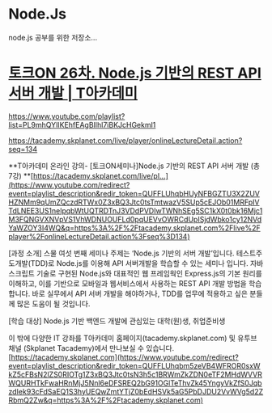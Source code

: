 # Node.Js

node.js 공부를 위한 저장소...

# [토크ON 26차. Node.js 기반의 REST API 서버 개발 | T아카데미](https://www.youtube.com/watch?v=3dBnLSsnqic&list=PL9mhQYIlKEhfEAgBlIhl7iBKJcHGekml1)

https://www.youtube.com/playlist?list=PL9mhQYIlKEhfEAgBlIhl7iBKJcHGekml1

https://tacademy.skplanet.com/live/player/onlineLectureDetail.action?seq=134

**T아카데미 온라인 강의- [토크ON세미나]Node.js 기반의 REST API 서버 개발 (총7강)
**[https://tacademy.skplanet.com/live/pl...](https://www.youtube.com/redirect?event=playlist_description&redir_token=QUFFLUhqbHUyNFBGZTU3X2ZUVHZNMm9qUmZQczdRTWx0Z3xBQ3Jtc0tsTmtwazV5SUp5cEJOb01MRFpIVTdLNEE3US1nelpqbWtUQTRDTnJ3VDdPVDIwTWNhSEg5SC1kX0t0bk16Mjc1M3FQNGVXNVpVS1VhWDNUOUFLd0pqUEVvOWRCdUpISjdWbko1cy12NVdYaWZOY3I4WQ&q=https%3A%2F%2Ftacademy.skplanet.com%2Flive%2Fplayer%2FonlineLectureDetail.action%3Fseq%3D134)

[과정 소개]
스물 여섯 번째 세미나 주제는 ‘Node.js 기반의 서버 개발’입니다.
테스트주도개발(TDD)로 Node.js를 이용해 API 서버개발을 학습할 수 있는 세미나 입니다. 자바스크립트 기술로 구현된 Node.js와 대표적인 웹 프레임웍인 Express.js의 기본 원리를 이해하고, 이를 기반으로 모바일과 웹서비스에서 사용하는 REST API 개발 방법을 학습합니다.
바로 실무에서 API 서버 개발을 해야하거나, TDD를 업무에 적용하고 싶은 분들께 많은 도움이 될 것입니다.

[학습 대상]
Node.js 기반 백엔드 개발에 관심있는 대학(원)생, 취업준비생

이 밖에 다양한 IT 강좌를 T아카데미 홈페이지(tacademy.skplanet.com) 및 유투브 채널 (Skplanet Tacademy)에서 만나보실 수 있습니다.
[https://tacademy.skplanet.com](https://www.youtube.com/redirect?event=playlist_description&redir_token=QUFFLUhqbm5zeVB4WFROR0sxWkZ5cFBsN2lZS0RIOTg1Z3xBQ3Jtc0tsN3h5c1BRWmZkZDN0eTF2MHdWVVRWQURHTkFwaHRnMjJ5Nnl6eDFSREQ2bG91OGlTeThvZk45YngyVkZfS0JqbzdIek93cFdSaEQ1S3hyUEQwZmtYTjZ0bEdHSVk5aG5PbDJDU2VvWVg5d2ZRbmQ2Zw&q=https%3A%2F%2Ftacademy.skplanet.com)
